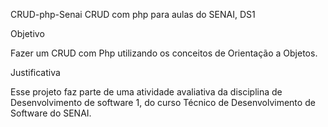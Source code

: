 CRUD-php-Senai
CRUD com php para aulas do SENAI, DS1

Objetivo

Fazer um CRUD com Php utilizando os conceitos de Orientação a Objetos.

Justificativa

Esse projeto faz parte de uma atividade avaliativa da disciplina de Desenvolvimento de software 1, do curso Técnico de Desenvolvimento de Software do SENAI.